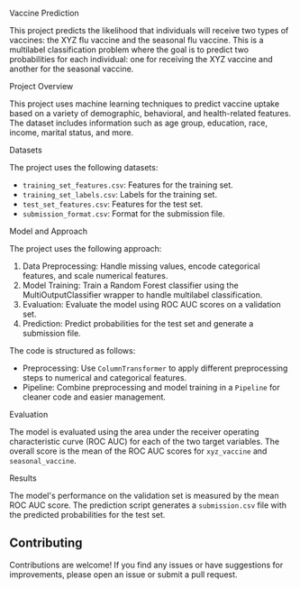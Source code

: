 Vaccine Prediction

This project predicts the likelihood that individuals will receive two types of vaccines: the XYZ flu vaccine and the seasonal flu vaccine. This is a multilabel classification problem where the goal is to predict two probabilities for each individual: one for receiving the XYZ vaccine and another for the seasonal vaccine.

Project Overview

This project uses machine learning techniques to predict vaccine uptake based on a variety of demographic, behavioral, and health-related features. The dataset includes information such as age group, education, race, income, marital status, and more.

Datasets

The project uses the following datasets:

- `training_set_features.csv`: Features for the training set.
- `training_set_labels.csv`: Labels for the training set.
- `test_set_features.csv`: Features for the test set.
- `submission_format.csv`: Format for the submission file.

Model and Approach

The project uses the following approach:

1. Data Preprocessing: Handle missing values, encode categorical features, and scale numerical features.
2. Model Training: Train a Random Forest classifier using the MultiOutputClassifier wrapper to handle multilabel classification.
3. Evaluation: Evaluate the model using ROC AUC scores on a validation set.
4. Prediction: Predict probabilities for the test set and generate a submission file.

The code is structured as follows:

- Preprocessing: Use `ColumnTransformer` to apply different preprocessing steps to numerical and categorical features.
- Pipeline: Combine preprocessing and model training in a `Pipeline` for cleaner code and easier management.

Evaluation

The model is evaluated using the area under the receiver operating characteristic curve (ROC AUC) for each of the two target variables. The overall score is the mean of the ROC AUC scores for `xyz_vaccine` and `seasonal_vaccine`.

Results

The model's performance on the validation set is measured by the mean ROC AUC score. The prediction script generates a `submission.csv` file with the predicted probabilities for the test set.

## Contributing

Contributions are welcome! If you find any issues or have suggestions for improvements, please open an issue or submit a pull request.

